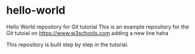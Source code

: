# hello-world
Hello World repository for Git tutorial
This is an example repository for the Git tutoial on https://www.w3schools.com
adding a new line haha

This repository is built step by step in the tutorial.
